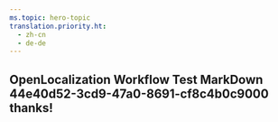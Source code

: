 ```yaml
---
ms.topic: hero-topic
translation.priority.ht: 
  - zh-cn
  - de-de
---
```

## OpenLocalization Workflow Test MarkDown 44e40d52-3cd9-47a0-8691-cf8c4b0c9000 thanks!
